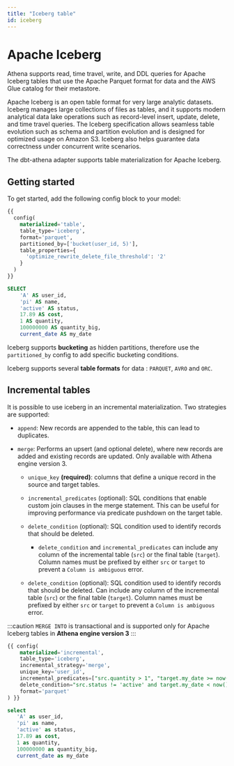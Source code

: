 ```yaml
---
title: "Iceberg table"
id: iceberg
---
```


# Apache Iceberg

Athena supports read, time travel, write, and DDL queries for Apache Iceberg tables that use the Apache Parquet format for data and the AWS Glue catalog for their metastore.

Apache Iceberg is an open table format for very large analytic datasets. Iceberg manages large collections of files as tables, and it supports modern analytical data lake operations such as record-level insert, update, delete, and time travel queries. The Iceberg specification allows seamless table evolution such as schema and partition evolution and is designed for optimized usage on Amazon S3. Iceberg also helps guarantee data correctness under concurrent write scenarios.

The dbt-athena adapter supports table materialization for Apache Iceberg.

## Getting started

To get started, add the following config block to your model:

```sql
{{
  config(
    materialized='table',
    table_type='iceberg',
    format='parquet',
    partitioned_by=['bucket(user_id, 5)'],
    table_properties={
      'optimize_rewrite_delete_file_threshold': '2'
    }
  )
}}

SELECT
    'A' AS user_id,
    'pi' AS name,
    'active' AS status,
    17.89 AS cost,
    1 AS quantity,
    100000000 AS quantity_big,
    current_date AS my_date
```

Iceberg supports **bucketing** as hidden partitions, therefore use the `partitioned_by` config to add specific bucketing conditions.

Iceberg supports several **table formats** for data : `PARQUET`, `AVRO` and `ORC`.

## Incremental tables

It is possible to use iceberg in an incremental materialization. Two strategies are supported:

- `append`: New records are appended to the table, this can lead to duplicates.
- `merge`: Performs an upsert (and optional delete), where new records are added and existing records are updated. Only available with Athena engine version 3.
    - `unique_key` **(required)**: columns that define a unique record in the source and target tables.
    <VersionBlock firstVersion="1.5.1">

    - `incremental_predicates` (optional): SQL conditions that enable custom join clauses in the merge statement. This can be useful for improving performance via predicate pushdown on the target table.

    - `delete_condition` (optional): SQL condition used to identify records that should be deleted.
      - `delete_condition` and `incremental_predicates` can include any column of the incremental table (`src`) or the final table (`target`). Column names must be prefixed by either `src` or `target` to prevent a `Column is ambiguous` error.

    </VersionBlock>

    <VersionBlock firstVersion="1.4.4">

    - `delete_condition` (optional): SQL condition used to identify records that should be deleted. Can include any column of the incremental table (`src`) or the final table (`target`). Column names must be prefixed by either `src` or `target` to prevent a `Column is ambiguous` error.

    </VersionBlock>

:::caution
`MERGE INTO` is transactional and is supported only for Apache Iceberg tables in **Athena engine version 3**
:::

```sql
{{ config(
    materialized='incremental',
    table_type='iceberg',
    incremental_strategy='merge',
    unique_key='user_id',
    incremental_predicates=["src.quantity > 1", "target.my_date >= now() - interval '4' year"],
    delete_condition="src.status != 'active' and target.my_date < now() - interval '2' year",
    format='parquet'
) }}

select
   'A' as user_id,
   'pi' as name,
   'active' as status,
   17.89 as cost,
   1 as quantity,
   100000000 as quantity_big,
   current_date as my_date
```
